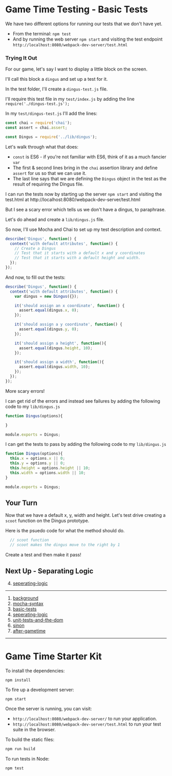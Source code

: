 # Game Time Testing - Basic Tests

We have two different options for running our tests that we don't have yet.

- From the terminal: `npm test`
- And by running the web server `npm start` and visiting the test endpoint `http://localhost:8080/webpack-dev-server/test.html`

### Trying It Out

For our game, let's say I want to display a little block on the screen.

I'll call this block a `dingus` and set up a test for it.

In the test folder, I'll create a `dingus-test.js` file.

I'll require this test file in my `test/index.js` by adding the line `require('./dingus-test.js');`

In my `test/dingus-test.js` I'll add the lines:

```js
const chai = require('chai');
const assert = chai.assert;

const Dingus = require('../lib/dingus');
```

Let's walk through what that does:

* `const` is ES6 - if you're not familiar with ES6, think of it as a much fancier `var`
* The first & second lines bring in the `chai` assertion library and define `assert` for us so that we can use it.
* The last line says that we are defining the `Dingus` object in the test as the result of requiring the Dingus file.

I can run the tests now by starting up the server `npm start` and visiting the test.html at http://localhost:8080/webpack-dev-server/test.html

But I see a scary error which tells us we don't have a dingus, to paraphrase.

Let's do ahead and create a `lib/dingus.js` file.

So now, I'll use Mocha and Chai to set up my test description and context.

```js
describe('Dingus', function() {
  context('with default attributes', function() {
    // Create a Dingus
    // Test that it starts with a default x and y coordinates
    // Test that it starts with a default height and width.  
  });  
});
```

And now, to fill out the tests:

```js
describe('Dingus', function() {
  context('with default attributes', function() {
    var dingus = new Dingus({});

    it('should assign an x coordinate', function() {
      assert.equal(dingus.x, 0);
    });

    it('should assign a y coordinate', function() {
      assert.equal(dingus.y, 0);
    });

    it('should assign a height', function(){
      assert.equal(dingus.height, 10);
    });

    it('should assign a width', function(){
      assert.equal(dingus.width, 10);
    });
  });
});
```

More scary errors!

I can get rid of the errors and instead see failures by adding the following code to my `lib/dingus.js`

```js
function Dingus(options){

}

module.exports = Dingus;
```

I can get the tests to pass by adding the following code to my `lib/dingus.js`

```js
function Dingus(options){
  this.x = options.x || 0;
  this.y = options.y || 0;
  this.height = options.height || 10;
  this.width = options.width || 10;
}

module.exports = Dingus;
```

## Your Turn

Now that we have a default x, y, width and height. Let's test drive creating a `scoot` function on the Dingus prototype.

Here is the psuedo code for what the method should do.

```js
  // scoot function
  // scoot makes the dingus move to the right by 1
```

Create a test and then make it pass!

## Next Up - Separating Logic

4. [seperating-logic](https://github.com/turingschool-examples/gametime-testing-journey/tree/separating-logic)

----

1. [background](https://github.com/turingschool-examples/gametime-testing-journey/tree/background)
2. [mocha-syntax](https://github.com/turingschool-examples/gametime-testing-journey/tree/mocha-syntax)
3. [basic-tests](https://github.com/turingschool-examples/gametime-testing-journey/tree/basic-tests)
4. [seperating-logic](https://github.com/turingschool-examples/gametime-testing-journey/tree/separating-logic)
5. [unit-tests-and-the-dom](https://github.com/turingschool-examples/gametime-testing-journey/tree/unit-tests-and-the-dom)
6. [sinon](https://github.com/turingschool-examples/gametime-testing-journey/tree/sinon)
7. [after-gametime](https://github.com/turingschool-examples/gametime-testing-journey/tree/after-gametime)

-----
# Game Time Starter Kit

To install the dependencies:

```
npm install
```

To fire up a development server:

```
npm start
```

Once the server is running, you can visit:

* `http://localhost:8080/webpack-dev-server/` to run your application.
* `http://localhost:8080/webpack-dev-server/test.html` to run your test suite in the browser.

To build the static files:

```js
npm run build
```


To run tests in Node:

```js
npm test
```
